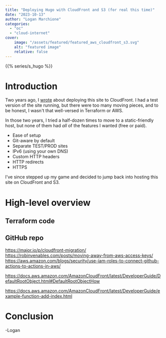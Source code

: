 ```yaml
---
title: "Deploying Hugo with CloudFront and S3 (for real this time)"
date: "2023-10-13"
author: "Logan Marchione"
categories: 
  - "oc"
  - "cloud-internet"
cover:
    image: "/assets/featured/featured_aws_cloudfront_s3.svg"
    alt: "featured image"
    relative: false
---
```


{{% series/s_hugo %}}

# Introduction

Two years ago, I [wrote](/2021/10/deploying-hugo-with-cloudfront-and-s3/) about deploying this site to CloudFront. I had a test version of the site running, but there were too many moving pieces, and to be honest, I wasn't that well-versed in Terraform or AWS.

In those two years, I tried a half-dozen times to move to a static-friendly host, but none of them had *all* of the features I wanted (free or paid).

* Ease of setup
* Git-aware by default
* Separate TEST/PROD sites
* IPv6 (using your own DNS)
* Custom HTTP headers
* HTTP redirects
* HTTPS

I've since stepped up my game and decided to jump back into hosting this site on CloudFront and S3.

# High-level overview

## Terraform code

## GitHub repo

https://major.io/p/cloudfront-migration/
https://robinvenables.com/posts/moving-away-from-aws-access-keys/
https://aws.amazon.com/blogs/security/use-iam-roles-to-connect-github-actions-to-actions-in-aws/



https://docs.aws.amazon.com/AmazonCloudFront/latest/DeveloperGuide/DefaultRootObject.html#DefaultRootObjectHow

https://docs.aws.amazon.com/AmazonCloudFront/latest/DeveloperGuide/example-function-add-index.html

# Conclusion


\-Logan